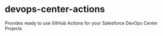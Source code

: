 # devops-center-actions
Provides ready to use GitHub Actions for your Salesforce DevOps Center Projects

